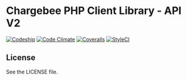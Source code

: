 # Chargebee PHP Client Library - API V2

[![Codeship](https://img.shields.io/codeship/c49fd980-d319-0135-dea6-46dd00c5edf1.svg?style=flat-square)](https://app.codeship.com/projects/262729)
[![Code Climate](https://img.shields.io/codeclimate/maintainability/nathanjdunn/chargebee-php-sdk.svg?style=flat-square)](https://codeclimate.com/github/nathanjdunn/chargebee-php-sdk)
[![Coveralls](https://img.shields.io/coveralls/github/nathanjdunn/chargebee-php-sdk.svg?style=flat-square)](https://coveralls.io/github/nathanjdunn/chargebee-php-sdk)
[![StyleCI](https://styleci.io/repos/116197434/shield)](https://styleci.io/repos/116197434)

## License

See the LICENSE file.
